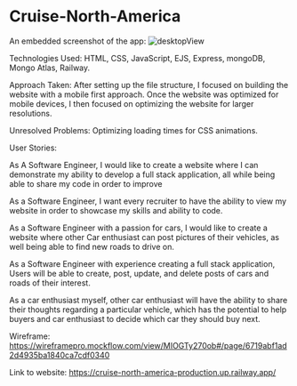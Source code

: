 # Cruise-North-America
An embedded screenshot of the app:
![desktopView](Screenshots/Desktop.png)

Technologies Used: HTML, CSS, JavaScript, EJS, Express, mongoDB, Mongo Atlas, Railway.

Approach Taken: After setting up the file structure, I focused on building the website with a mobile first approach. Once the website was optimized for mobile devices, I then focused on optimizing the website for larger resolutions. 

Unresolved Problems: Optimizing loading times for CSS animations. 

User Stories: 

As A Software Engineer, I would like to create a website where I can demonstrate my ability to develop a full stack application, all while being able to share my code in order to improve

As a Software Engineer, I want every recruiter to have the ability to view my website in order to showcase my skills and ability to code. 

As a Software Engineer with a passion for cars, I would like to create a website where other Car enthusiast can post pictures of their vehicles, as well being able to find new roads to drive on. 

As a Software Engineer with experience creating a full stack application, Users will be able to create, post, update, and delete posts of cars and roads of their interest. 
 
As a car enthusiast myself, other car enthusiast will have the ability to share their thoughts regarding a particular vehicle, which has the potential to help buyers and car enthusiast to decide which car they should buy next.


Wireframe: https://wireframepro.mockflow.com/view/MIOGTy270ob#/page/6719abf1ad2d4935ba1840ca7cdf0340

Link to website: https://cruise-north-america-production.up.railway.app/